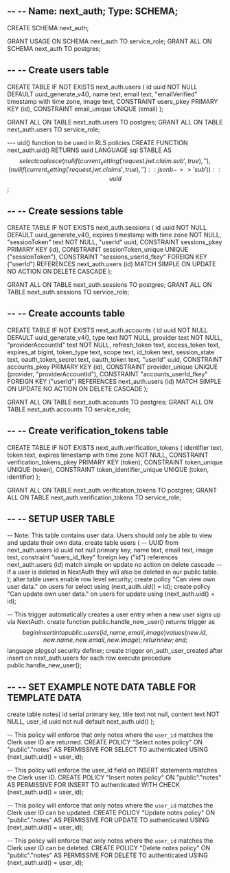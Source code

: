 --
-- Name: next_auth; Type: SCHEMA;
--
CREATE SCHEMA next_auth;

GRANT USAGE ON SCHEMA next_auth TO service_role;
GRANT ALL ON SCHEMA next_auth TO postgres;

--
-- Create users table
--
CREATE TABLE IF NOT EXISTS next_auth.users
(
    id uuid NOT NULL DEFAULT uuid_generate_v4(),
    name text,
    email text,
    "emailVerified" timestamp with time zone,
    image text,
    CONSTRAINT users_pkey PRIMARY KEY (id),
    CONSTRAINT email_unique UNIQUE (email)
);

GRANT ALL ON TABLE next_auth.users TO postgres;
GRANT ALL ON TABLE next_auth.users TO service_role;

--- uid() function to be used in RLS policies
CREATE FUNCTION next_auth.uid() RETURNS uuid
    LANGUAGE sql STABLE
    AS $$
  select
  	coalesce(
		nullif(current_setting('request.jwt.claim.sub', true), ''),
		(nullif(current_setting('request.jwt.claims', true), '')::jsonb ->> 'sub')
	)::uuid
$$;

--
-- Create sessions table
--
CREATE TABLE IF NOT EXISTS  next_auth.sessions
(
    id uuid NOT NULL DEFAULT uuid_generate_v4(),
    expires timestamp with time zone NOT NULL,
    "sessionToken" text NOT NULL,
    "userId" uuid,
    CONSTRAINT sessions_pkey PRIMARY KEY (id),
    CONSTRAINT sessionToken_unique UNIQUE ("sessionToken"),
    CONSTRAINT "sessions_userId_fkey" FOREIGN KEY ("userId")
        REFERENCES  next_auth.users (id) MATCH SIMPLE
        ON UPDATE NO ACTION
        ON DELETE CASCADE
);

GRANT ALL ON TABLE next_auth.sessions TO postgres;
GRANT ALL ON TABLE next_auth.sessions TO service_role;

--
-- Create accounts table
--
CREATE TABLE IF NOT EXISTS  next_auth.accounts
(
    id uuid NOT NULL DEFAULT uuid_generate_v4(),
    type text NOT NULL,
    provider text NOT NULL,
    "providerAccountId" text NOT NULL,
    refresh_token text,
    access_token text,
    expires_at bigint,
    token_type text,
    scope text,
    id_token text,
    session_state text,
    oauth_token_secret text,
    oauth_token text,
    "userId" uuid,
    CONSTRAINT accounts_pkey PRIMARY KEY (id),
    CONSTRAINT provider_unique UNIQUE (provider, "providerAccountId"),
    CONSTRAINT "accounts_userId_fkey" FOREIGN KEY ("userId")
        REFERENCES  next_auth.users (id) MATCH SIMPLE
        ON UPDATE NO ACTION
        ON DELETE CASCADE
);

GRANT ALL ON TABLE next_auth.accounts TO postgres;
GRANT ALL ON TABLE next_auth.accounts TO service_role;

--
-- Create verification_tokens table
--
CREATE TABLE IF NOT EXISTS  next_auth.verification_tokens
(
    identifier text,
    token text,
    expires timestamp with time zone NOT NULL,
    CONSTRAINT verification_tokens_pkey PRIMARY KEY (token),
    CONSTRAINT token_unique UNIQUE (token),
    CONSTRAINT token_identifier_unique UNIQUE (token, identifier)
);

GRANT ALL ON TABLE next_auth.verification_tokens TO postgres;
GRANT ALL ON TABLE next_auth.verification_tokens TO service_role;


--
-- SETUP USER TABLE
--
-- Note: This table contains user data. Users should only be able to view and update their own data.
create table users (
  -- UUID from next_auth.users
  id uuid not null primary key,
  name text,
  email text,
  image text,
  constraint "users_id_fkey" foreign key ("id")
        references  next_auth.users (id) match simple
        on update no action
        on delete cascade -- if a user is deleted in NextAuth they will also be deleted in our public table.
);
alter table users enable row level security;
create policy "Can view own user data." on users for select using (next_auth.uid() = id);
create policy "Can update own user data." on users for update using (next_auth.uid() = id);

-- This trigger automatically creates a user entry when a new user signs up via NextAuth.
create function public.handle_new_user()
returns trigger as $$
begin
  insert into public.users (id, name, email, image)
  values (new.id, new.name, new.email, new.image);
  return new;
end;
$$ language plpgsql security definer;
create trigger on_auth_user_created
  after insert on next_auth.users
  for each row execute procedure public.handle_new_user();

--
-- SET EXAMPLE NOTE DATA TABLE FOR TEMPLATE DATA
--

create table notes(
  id serial primary key,
  title text not null,
  content text NOT NULL,
  user_id uuid not null default next_auth.uid()
);

-- This policy will enforce that only notes where the `user_id` matches the Clerk user ID are returned.
CREATE POLICY "Select notes policy" ON "public"."notes" AS PERMISSIVE FOR
SELECT
  TO authenticated USING (next_auth.uid() = user_id);

-- This policy will enforce the user_id field on INSERT statements matches the Clerk user ID.
CREATE POLICY "Insert notes policy" ON "public"."notes" AS PERMISSIVE FOR INSERT TO authenticated
WITH
  CHECK (next_auth.uid() = user_id);

-- This policy will enforce that only notes where the `user_id` matches the Clerk user ID can be updated.
CREATE POLICY "Update notes policy" ON "public"."notes" AS PERMISSIVE
FOR UPDATE
  TO authenticated USING (next_auth.uid() = user_id);

-- This policy will enforce that only notes where the `user_id` matches the Clerk user ID can be deleted.
CREATE POLICY "Delete notes policy" ON "public"."notes" AS PERMISSIVE FOR DELETE TO authenticated USING (next_auth.uid() = user_id);